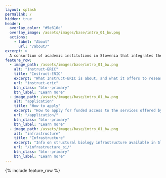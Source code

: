 ```yaml
---
layout: splash
permalink: /
hidden: true
header:
  overlay_color: "#5e616c"
  overlay_image: /assets/images/base/intro_01_bw.png
  actions:
    - label: "About"
      url: "/about/"
excerpt: >
  A consortium of academic institutions in Slovenia that integrates the country's research infrastructure focusing on structural biology
feature_row:
  - image_path: /assets/images/base/intro_01_bw.png
    alt: "Instruct-ERIC"
    title: "Instruct-ERIC"
    excerpt: "What Instruct-ERIC is about, and what it offers to researchers from member countries."
    url: "instruct-eric"
    btn_class: "btn--primary"
    btn_label: "Learn more"
  - image_path: /assets/images/base/intro_01_bw.png
    alt: "application"
    title: "How to apply"
    excerpt: "How to apply for funded access to the services offered by Instrust-ERIC."
    url: "/application/"
    btn_class: "btn--primary"
    btn_label: "Learn more"
  - image_path: /assets/images/base/intro_01_bw.png
    alt: "infrastructure"
    title: "Infrastructure"
    excerpt: "Info on structural biology infrastructure available in Slovenia."
    url: "/infrastructure_si/"
    btn_class: "btn--primary"
    btn_label: "Learn more"      
---
```


{% include feature_row %}